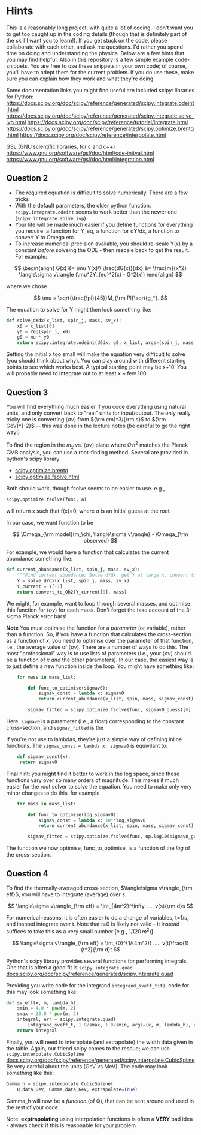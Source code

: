 # Hints

This is a reasonably long project, with quite a lot of coding. I don't want you to get too caught up in the coding details (though that is definitely part of the skill I want you to learn!).
If you get stuck on the code, please collaborate with each other, and ask me questions. I'd rather you spend time on doing and understanding the physics.
Below are a few hints that you may find helpful.
Also in this repository is a few simple example code-snippets. You are free to use these snippets in your own code; of course, you'll have to adept them for the current problem. If you do use these, make sure you can explain how they work and what they're doing.

Some documentation links you might find useful are included
scipy: libraries for Python:
<https://docs.scipy.org/doc/scipy/reference/generated/scipy.integrate.odeint.html>
<https://docs.scipy.org/doc/scipy/reference/generated/scipy.integrate.solve_ivp.html>
<https://docs.scipy.org/doc/scipy/reference/tutorial/integrate.html>
<https://docs.scipy.org/doc/scipy/reference/generated/scipy.optimize.brentq.html>
<https://docs.scipy.org/doc/scipy/reference/interpolate.html>

GSL (GNU scientific libraries, for c and c++)
<https://www.gnu.org/software/gsl/doc/html/ode-initval.html>
<https://www.gnu.org/software/gsl/doc/html/integration.html>

## Question 2

* The required equation is difficult to solve numerically. There are a few tricks
* With the default parameters, the older python function: `scipy.integrate.odeint` seems to work better than the newer one (`scipy.integrate.solve_ivp`)
* Your life will be made much easier if you define functions for everything you require: a function for Y_eq, a function for dY/dx, a function to convert Y to Omega etc.
* To increase numerical precision available, you should re-scale Y(x) by a constant _before_ solveing the ODE - then rescale back to get the result. For example:

$$
\begin{align}
G(x) &= \mu Y(x)\\
\frac{dG(x)}{dx} &=  \frac{m}{x^2} \langle\sigma v\rangle (\mu^2Y_{eq}^2(x) - G^2(x))
\end{align}
$$

where we chose

$$
\mu = \sqrt{\frac{\pi}{45}}M_{\rm Pl}\sqrt{g_*}.
$$

The equation to solve for Y might then look something like:

```python
def solve_dYdx(x_list, spin_j, mass, sv_x):
    x0 = x_list[0]
    y0 = Yeq(spin_j, x0)
    g0 = mu * y0
    return scipy.integrate.odeint(dGdx, g0, x_list, args=(spin_j, mass, sv_x), tfirst=True) / mu
```

Setting the initial x too small will make the equation very difficult to solve (you should think about why).
You can play around with different starting points to see which works best.
A typical starting point may be x~10. You will probably need to integrate out to at least x ~ few 100.

## Question 3

You will find everything much easier if you code everything using natural units, and only convert back to "real" units for input/output. The only really tricky one is converting $\langle\sigma v\rangle$ from ${\rm cm}^3/{\rm s}$ to ${\rm GeV}^{-2}$ -- this was done in the lecture notes (be careful to go the right way!)

To find the region in the $m_\chi$ vs. $\langle\sigma v\rangle$ plane where $\Omega\,h^2$ matches the Planck CMB analysis, you can use a root-finding method. Several are provided in python's scipy library

* [scipy.optimize.brentq](https://docs.scipy.org/doc/scipy/reference/generated/scipy.optimize.brentq.html)
* [scipy.optimize.fsolve.html](https://docs.scipy.org/doc/scipy/reference/generated/scipy.optimize.fsolve.html)

Both should work, though fsolve seems to be easier to use. e.g.,

```python
scipy.optimize.fsolve(func, a)
```

will return x such that f(x)=0, where $a$ is an initial guess at the root.

In our case, we want function to be

$$
\Omega_{\rm model}(m_\chi, \langle\sigma v\rangle) - \Omega_{\rm observed}
$$

For example, we would have a function that calculates the current abundance something like:

```python
def current_abundance(x_list, spin_j, mass, sv_x):
    """Find current abundance: Solve dYdx, get Y at large x, convert to Oh^2"""
    Y = solve_dYdx(x_list, spin_j, mass, sv_x)
    Y_current = Y[-1]
    return convert_to_Oh2(Y_current[0], mass)
```

We might, for example, want to loop through several masses, and optimise this function for $\langle\sigma v\rangle$ for each mass. Don't forget the take account of the 3-sigma Planck error bars!

**Note** You must optimise the function for a _parameter_ (or variable), rather than a function. So, if you have a function that calculates the cross-section as a function of $x$, you need to optimise over the parameter of that function, i.e., the average value of $\langle\sigma v\rangle$.
There are a number of ways to do this. The most "professional" way is to use lists of parameters (i.e., your $\langle\sigma v\rangle$ should be a function of $x$ _and_ the other parameters). In our case, the easiest way is to just define a new function inside the loop.
You might have something like:

```python
    for mass in mass_list:

        def func_to_optimise(sigmav0):
            sigmav_const = lambda x: sigmav0
            return current_abundance(x_list, spin, mass, sigmav_const) - Oh2_Planck

        sigmav_fitted = scipy.optimize.fsolve(func, sigmav0_guess)[0]
```

Here, `sigmav0` is a parameter (i.e., a float) corresponding to the constant cross-section, and `sigmav_fitted` is the

If you're not use to lambdas, they're just a simple way of defining inline functions. The `sigmav_const = lambda x: sigmav0` is equivilant to:

```python
    def sigmav_const(x):
     return sigmav0
```

Final hint: you might find it better to work in the log space, since these functions vary over so many orders of magnitude.
This makes it much easier for the root solver to solve the equation.
You need to make only very minor changes to do this, for example

```python
    for mass in mass_list:

        def func_to_optimise(log_sigmav0):
            sigmav_const = lambda x: 10**log_sigmav0
            return current_abundance(x_list, spin, mass, sigmav_const) - Oh2_Planck

        sigmav_fitted = scipy.optimize.fsolve(func, np.log10(sigmav0_guess))[0]
```

The function we now optimise, func_to_optimise, is a function of the _log_ of the cross-section.

## Question 4

To find the thermally-averaged cross-section, $\langle\sigma v\rangle_{\rm eff}$, you will have to integrate (average) over $s$.

$$
\langle\sigma v\rangle_{\rm eff} = \int_{4m^2}^\infty .....  v(s){\rm d}s
$$

For numerical reasons, it is often easier to do a change of variables, t=1/s, and instead integrate over t. Note that t=0 is likely not valid - it instead suffices to take this as a very small number [e.g., $1/(20\,m^2$)]

$$
\langle\sigma v\rangle_{\rm eff} = \int_{0}^{1/(4m^2)} .....  v(t)\frac{1}{t^2}{\rm d}t
$$

Python's scipy library provides several functions for performing integrals. One that is often a good fit is `scipy.integrate.quad` [docs.scipy.org/doc/scipy/reference/generated/scipy.integrate.quad](https://docs.scipy.org/doc/scipy/reference/generated/scipy.integrate.quad.html)

Providing you write code for the integrand `integrand_sveff_t(t)`, code for this may look something like:

```python
def sv_eff(x, m, lambda_h):
    smin = 4.0 * pow(m, 2)
    smax = 20.0 * pow(m, 2)
    integral, err = scipy.integrate.quad(
        integrand_sveff_t, 1.0/smax, 1.0/smin, args=(x, m, lambda_h), epsabs=0, epsrel=1.0e-3)
    return integral
```

Finally, you will need to interpolate (and extrapolate) the width data given in the table. Again, our friend scipy comes to the rescue; we can use `scipy.interpolate.CubicSpline` [docs.scipy.org/doc/scipy/reference/generated/scipy.interpolate.CubicSpline](https://docs.scipy.org/doc/scipy/reference/generated/scipy.interpolate.CubicSpline.html)
Be very careful about the units (GeV vs MeV). The code may look something like this:

```python
Gamma_h = scipy.interpolate.CubicSpline(
    Q_data_GeV, Gamma_data_GeV, extrapolate=True)
```

Gamma_h will now be a _function_ (of Q), that can be sent around and used in the rest of your code.

Note: **exptrapolating** using interpolation functions is often a **VERY** bad idea - always check if this is reasonable for your problem
